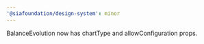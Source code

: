```yaml
---
'@siafoundation/design-system': minor
---
```


BalanceEvolution now has chartType and allowConfiguration props.

